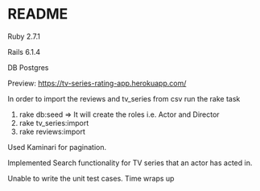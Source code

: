 # README

Ruby 2.7.1

Rails 6.1.4

DB Postgres

Preview: https://tv-series-rating-app.herokuapp.com/

In order to import the reviews and tv_series from csv run the rake task 

1. rake db:seed => It will create the roles i.e. Actor and Director
2. rake tv_series:import
3. rake reviews:import

Used Kaminari for pagination.

Implemented Search functionality for TV series that an actor has acted in.

Unable to write the unit test cases. Time wraps up
